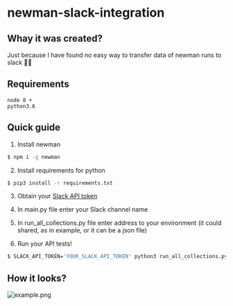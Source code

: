 # newman-slack-integration

## Whay it was created?

Just because I have found no easy way to transfer data of newman runs to slack :man_shrugging:

## Requirements
```
node 8 +
python3.6
```
## Quick guide

1. Install newman

```bash
$ npm i -g newman
```
2. Install requirements for python

```bash
$ pip3 install -r requirements.txt
```

3. Obtain your [Slack API token](https://get.slack.help/hc/en-us/articles/215770388-Create-and-regenerate-API-tokens)

4. In main.py file enter your Slack channel name

5. In run_all_collections.py file enter address to your environment (it could shared, as in example, or it can be a json file)

6. Run your API tests!
```bash
$ SLACK_API_TOKEN='YOUR_SLACK_API_TOKEN' python3 run_all_collections.py
```

## How it looks?

![example.png](http://i.imgur.com/2MlNn7w.png)